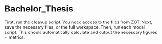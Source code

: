 # Bachelor_Thesis

First, run the cleanup script. You need access to the files from ZGT. 
Next, save the necessary files, or the full workspace.
Then, run each model script. This should automatically calculate and output the necessary figures + metrics. 
